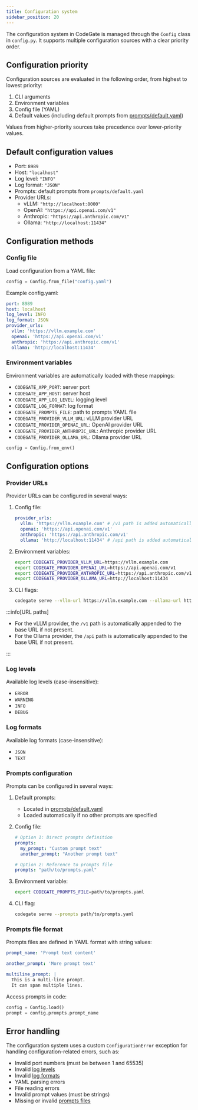 ```yaml
---
title: Configuration system
sidebar_position: 20
---
```


The configuration system in CodeGate is managed through the `Config` class in
`config.py`. It supports multiple configuration sources with a clear priority
order.

## Configuration priority

Configuration sources are evaluated in the following order, from highest to
lowest priority:

1. CLI arguments
2. Environment variables
3. Config file (YAML)
4. Default values (including default prompts from
   [prompts/default.yaml](https://github.com/stacklok/codegate/blob/main/prompts/default.yaml))

Values from higher-priority sources take precedence over lower-priority values.

## Default configuration values

- Port: `8989`
- Host: `"localhost"`
- Log level: `"INFO"`
- Log format: `"JSON"`
- Prompts: default prompts from `prompts/default.yaml`
- Provider URLs:
  - vLLM: `"http://localhost:8000"`
  - OpenAI: `"https://api.openai.com/v1"`
  - Anthropic: `"https://api.anthropic.com/v1"`
  - Ollama: `"http://localhost:11434"`

## Configuration methods

### Config file

Load configuration from a YAML file:

```python
config = Config.from_file("config.yaml")
```

Example config.yaml:

```yaml
port: 8989
host: localhost
log_level: INFO
log_format: JSON
provider_urls:
  vllm: 'https://vllm.example.com'
  openai: 'https://api.openai.com/v1'
  anthropic: 'https://api.anthropic.com/v1'
  ollama: 'http://localhost:11434'
```

### Environment variables

Environment variables are automatically loaded with these mappings:

- `CODEGATE_APP_PORT`: server port
- `CODEGATE_APP_HOST`: server host
- `CODEGATE_APP_LOG_LEVEL`: logging level
- `CODEGATE_LOG_FORMAT`: log format
- `CODEGATE_PROMPTS_FILE`: path to prompts YAML file
- `CODEGATE_PROVIDER_VLLM_URL`: vLLM provider URL
- `CODEGATE_PROVIDER_OPENAI_URL`: OpenAI provider URL
- `CODEGATE_PROVIDER_ANTHROPIC_URL`: Anthropic provider URL
- `CODEGATE_PROVIDER_OLLAMA_URL`: Ollama provider URL

```python
config = Config.from_env()
```

## Configuration options

### Provider URLs

Provider URLs can be configured in several ways:

1. Config file:

   ```yaml
   provider_urls:
     vllm: 'https://vllm.example.com' # /v1 path is added automatically
     openai: 'https://api.openai.com/v1'
     anthropic: 'https://api.anthropic.com/v1'
     ollama: 'http://localhost:11434' # /api path is added automatically
   ```

2. Environment variables:

   ```bash
   export CODEGATE_PROVIDER_VLLM_URL=https://vllm.example.com
   export CODEGATE_PROVIDER_OPENAI_URL=https://api.openai.com/v1
   export CODEGATE_PROVIDER_ANTHROPIC_URL=https://api.anthropic.com/v1
   export CODEGATE_PROVIDER_OLLAMA_URL=http://localhost:11434
   ```

3. CLI flags:

   ```bash
   codegate serve --vllm-url https://vllm.example.com --ollama-url http://localhost:11434
   ```

:::info[URL paths]

- For the vLLM provider, the `/v1` path is automatically appended to the base
  URL if not present.
- For the Ollama provider, the `/api` path is automatically appended to the base
  URL if not present.

:::

### Log levels

Available log levels (case-insensitive):

- `ERROR`
- `WARNING`
- `INFO`
- `DEBUG`

### Log formats

Available log formats (case-insensitive):

- `JSON`
- `TEXT`

### Prompts configuration

Prompts can be configured in several ways:

1. Default prompts:

   - Located in
     [prompts/default.yaml](https://github.com/stacklok/codegate/blob/main/prompts/default.yaml)
   - Loaded automatically if no other prompts are specified

2. Config file:

   ```yaml
   # Option 1: Direct prompts definition
   prompts:
     my_prompt: "Custom prompt text"
     another_prompt: "Another prompt text"

   # Option 2: Reference to prompts file
   prompts: "path/to/prompts.yaml"
   ```

3. Environment variable:

   ```bash
   export CODEGATE_PROMPTS_FILE=path/to/prompts.yaml
   ```

4. CLI flag:

   ```bash
   codegate serve --prompts path/to/prompts.yaml
   ```

### Prompts file format

Prompts files are defined in YAML format with string values:

```yaml
prompt_name: 'Prompt text content'

another_prompt: 'More prompt text'

multiline_prompt: |
  This is a multi-line prompt.
  It can span multiple lines.
```

Access prompts in code:

```python
config = Config.load()
prompt = config.prompts.prompt_name
```

## Error handling

The configuration system uses a custom `ConfigurationError` exception for
handling configuration-related errors, such as:

- Invalid port numbers (must be between 1 and 65535)
- Invalid [log levels](#log-levels)
- Invalid [log formats](#log-formats)
- YAML parsing errors
- File reading errors
- Invalid prompt values (must be strings)
- Missing or invalid [prompts files](#prompts-file-format)
